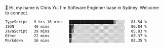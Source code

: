 👋 Hi, my name is Chris Yu. I'm Software Enginner base in Sydney. Welcome to connect.

<!--START_SECTION:waka-->

```txt
TypeScript   9 hrs 16 mins   ████████████████████▒░░░░   81.54 %
JSON         46 mins         █▓░░░░░░░░░░░░░░░░░░░░░░░   06.84 %
JavaScript   39 mins         █▒░░░░░░░░░░░░░░░░░░░░░░░   05.83 %
Other        22 mins         █░░░░░░░░░░░░░░░░░░░░░░░░   03.37 %
Markdown     16 mins         ▓░░░░░░░░░░░░░░░░░░░░░░░░   02.35 %
```

<!--END_SECTION:waka-->
